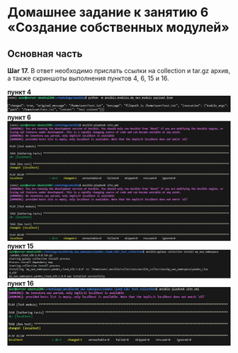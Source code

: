 # Домашнее задание к занятию 6 «Создание собственных модулей»

## Основная часть

**Шаг 17.** В ответ необходимо прислать ссылки на collection и tar.gz архив, а также скриншоты выполнения пунктов 4, 6, 15 и 16.

**пункт 4**
![Screenshot](Screenshot_4.png)
**пункт 6**
![Screenshot](Screenshot_6.png)
**пункт 15**
![Screenshot](Screenshot_15.png)
**пункт 16**
![Screenshot](Screenshot_16.png)

